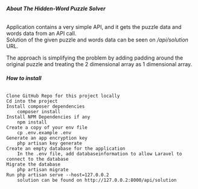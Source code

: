 ###### **About The Hidden-Word Puzzle Solver**

Application contains a very simple API, and it gets the puzzle data and words data from an API call.  
Solution of the given puzzle and words data can be seen on _/api/solution_ URL.

The approach is simplifying the problem by adding padding around the original puzzle and treating the 2 dimensional array as 1 dimensional array.

###### **How to install**
    Clone GitHub Repo for this project locally
    Cd into the project
    Install composer dependencies
        composer install
    Install NPM Dependencies if any
        npm install
    Create a copy of your env file
        cp .env.example .env
    Generate an app encryption key
        php artisan key generate
    Create an empty database for the application
        In the .env file, add databaseinformation to allow Laravel to connect to the database
    Migrate the database
        php artisan migrate
    Run php artisan serve --host=127.0.0.2
        solution can be found on http://127.0.0.2:8000/api/solution
